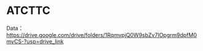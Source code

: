 # ATCTTC

Data：https://drive.google.com/drive/folders/1RqmvpjQ0W9sbZv7IOpgrm9dpfM0mvCS-?usp=drive_link

